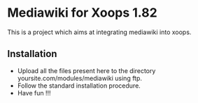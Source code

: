 Mediawiki for Xoops 1.82
==========

This is a project which aims at integrating mediawiki into xoops.


Installation
---

* Upload all the files present here to the directory yoursite.com/modules/mediawiki using ftp.
* Follow the standard installation procedure.
* Have fun !!!

